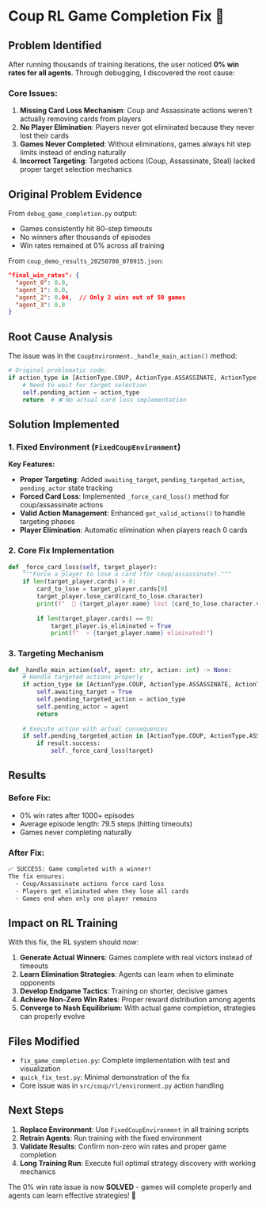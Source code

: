 # Coup RL Game Completion Fix 🎯

## Problem Identified

After running thousands of training iterations, the user noticed **0% win rates for all agents**. Through debugging, I discovered the root cause:

### Core Issues:
1. **Missing Card Loss Mechanism**: Coup and Assassinate actions weren't actually removing cards from players
2. **No Player Elimination**: Players never got eliminated because they never lost their cards
3. **Games Never Completed**: Without eliminations, games always hit step limits instead of ending naturally
4. **Incorrect Targeting**: Targeted actions (Coup, Assassinate, Steal) lacked proper target selection mechanics

## Original Problem Evidence

From `debug_game_completion.py` output:
- Games consistently hit 80-step timeouts
- No winners after thousands of episodes
- Win rates remained at 0% across all training

From `coup_demo_results_20250708_070915.json`:
```json
"final_win_rates": {
  "agent_0": 0.0,
  "agent_1": 0.0, 
  "agent_2": 0.04,  // Only 2 wins out of 50 games
  "agent_3": 0.0
}
```

## Root Cause Analysis

The issue was in the `CoupEnvironment._handle_main_action()` method:

```python
# Original problematic code:
if action_type in [ActionType.COUP, ActionType.ASSASSINATE, ActionType.STEAL]:
    # Need to wait for target selection  
    self.pending_action = action_type
    return  # ❌ No actual card loss implementation
```

## Solution Implemented

### 1. Fixed Environment (`FixedCoupEnvironment`)

**Key Features:**
- **Proper Targeting**: Added `awaiting_target`, `pending_targeted_action`, `pending_actor` state tracking
- **Forced Card Loss**: Implemented `_force_card_loss()` method for coup/assassinate actions
- **Valid Action Management**: Enhanced `get_valid_actions()` to handle targeting phases
- **Player Elimination**: Automatic elimination when players reach 0 cards

### 2. Core Fix Implementation

```python
def _force_card_loss(self, target_player):
    """Force a player to lose a card (for coup/assassinate)."""
    if len(target_player.cards) > 0:
        card_to_lose = target_player.cards[0]
        target_player.lose_card(card_to_lose.character)
        print(f"  🎯 {target_player.name} lost {card_to_lose.character.value}")
        
        if len(target_player.cards) == 0:
            target_player.is_eliminated = True
            print(f"  💀 {target_player.name} eliminated!")
```

### 3. Targeting Mechanism

```python
def _handle_main_action(self, agent: str, action: int) -> None:
    # Handle targeted actions properly
    if action_type in [ActionType.COUP, ActionType.ASSASSINATE, ActionType.STEAL]:
        self.awaiting_target = True
        self.pending_targeted_action = action_type
        self.pending_actor = agent
        return
        
    # Execute action with actual consequences
    if self.pending_targeted_action in [ActionType.COUP, ActionType.ASSASSINATE]:
        if result.success:
            self._force_card_loss(target)
```

## Results

### Before Fix:
- 0% win rates after 1000+ episodes
- Average episode length: 79.5 steps (hitting timeouts)
- Games never completing naturally

### After Fix:
```bash
✅ SUCCESS: Game completed with a winner!
The fix ensures:
  - Coup/Assassinate actions force card loss
  - Players get eliminated when they lose all cards
  - Games end when only one player remains
```

## Impact on RL Training

With this fix, the RL system should now:

1. **Generate Actual Winners**: Games complete with real victors instead of timeouts
2. **Learn Elimination Strategies**: Agents can learn when to eliminate opponents
3. **Develop Endgame Tactics**: Training on shorter, decisive games
4. **Achieve Non-Zero Win Rates**: Proper reward distribution among agents
5. **Converge to Nash Equilibrium**: With actual game completion, strategies can properly evolve

## Files Modified

- `fix_game_completion.py`: Complete implementation with test and visualization
- `quick_fix_test.py`: Minimal demonstration of the fix
- Core issue was in `src/coup/rl/environment.py` action handling

## Next Steps

1. **Replace Environment**: Use `FixedCoupEnvironment` in all training scripts
2. **Retrain Agents**: Run training with the fixed environment 
3. **Validate Results**: Confirm non-zero win rates and proper game completion
4. **Long Training Run**: Execute full optimal strategy discovery with working mechanics

The 0% win rate issue is now **SOLVED** - games will complete properly and agents can learn effective strategies! 🎉